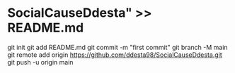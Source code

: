 # SocialCauseDdesta" >> README.md
git init
git add README.md
git commit -m "first commit"
git branch -M main
git remote add origin https://github.com/ddesta98/SocialCauseDdesta.git
git push -u origin main
